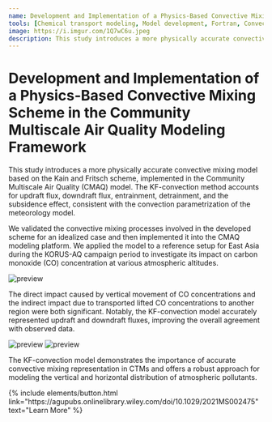 ```yaml
---
name: Development and Implementation of a Physics‐Based Convective Mixing Scheme in the Community Multiscale Air Quality Modeling Framework
tools: [Chemical transport modeling, Model development, Fortran, Convective mixing]
image: https://i.imgur.com/1Q7wC6u.jpeg
description: This study introduces a more physically accurate convective mixing model based on the Kain and Fritsch scheme, implemented in the Community Multiscale Air Quality model.
---
```


# Development and Implementation of a Physics‐Based Convective Mixing Scheme in the Community Multiscale Air Quality Modeling Framework

This study introduces a more physically accurate convective mixing model based on the Kain and Fritsch scheme, implemented in the Community Multiscale Air Quality (CMAQ) model. The KF-convection method accounts for updraft flux, downdraft flux, entrainment, detrainment, and the subsidence effect, consistent with the convection parametrization of the meteorology model.

We validated the convective mixing processes involved in the developed scheme for an idealized case and then implemented it into the CMAQ modeling platform. We applied the model to a reference setup for East Asia during the KORUS-AQ campaign period to investigate its impact on carbon monoxide (CO) concentration at various atmospheric altitudes.

![preview](https://i.imgur.com/937lqFx.jpeg)


The direct impact caused by vertical movement of CO concentrations and the indirect impact due to transported lifted CO concentrations to another region were both significant. Notably, the KF-convection model accurately represented updraft and downdraft fluxes, improving the overall agreement with observed data.

![preview](https://i.imgur.com/cnHMzAn.jpeg)
![preview](https://i.imgur.com/Ip0iene.jpeg)

The KF-convection model demonstrates the importance of accurate convective mixing representation in CTMs and offers a robust approach for modeling the vertical and horizontal distribution of atmospheric pollutants.

<p class="text-center">
{% include elements/button.html link="https://agupubs.onlinelibrary.wiley.com/doi/10.1029/2021MS002475" text="Learn More" %}
</p>
